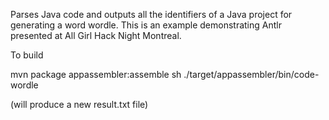 Parses Java code and outputs all the identifiers of a Java project for generating a word wordle.  This is an example demonstrating Antlr presented at All Girl Hack Night Montreal.

To build

mvn package appassembler:assemble
sh ./target/appassembler/bin/code-wordle

(will produce a new result.txt file)

